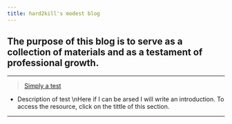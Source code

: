 ```yaml
---
title: hard2kill's modest blog
---
```

## The purpose of this blog is to serve as a collection of materials and as a testament of professional growth. 

---
> [Simply a test](./test/test)

  - Description of test
\nHere if I can be arsed I will write an introduction. To access the resource, click on the tittle of this section.

---
